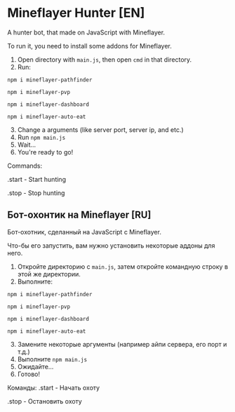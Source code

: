 
# Mineflayer Hunter [EN]

A hunter bot, that made on JavaScript with Mineflayer.

To run it, you need to install some addons for Mineflayer.

1) Open directory with `main.js`, then open `cmd` in that directory.
2) Run:

`npm i mineflayer-pathfinder`

`npm i mineflayer-pvp`

`npm i mineflayer-dashboard`

`npm i mineflayer-auto-eat`

3) Change a arguments (like server port, server ip, and etc.)
4) Run `npm main.js`
5) Wait...
6) You're ready to go!


Commands:

.start - Start hunting


.stop - Stop hunting





## Бот-охонтик на Mineflayer [RU]

Бот-охотник, сделанный на JavaScript с Mineflayer.

Что-бы его запустить, вам нужно установить некоторые аддоны для него.

1) Откройте директорию с `main.js`, затем откройте командную строку в этой же директории.
2) Выполните:

`npm i mineflayer-pathfinder`

`npm i mineflayer-pvp`

`npm i mineflayer-dashboard`

`npm i mineflayer-auto-eat`

3) Замените некоторые аргументы (например айпи сервера, его порт и т.д.)
4) Выполните `npm main.js`
5) Ожидайте...
6) Готово!

Команды:
.start - Начать охоту


.stop - Остановить охоту

